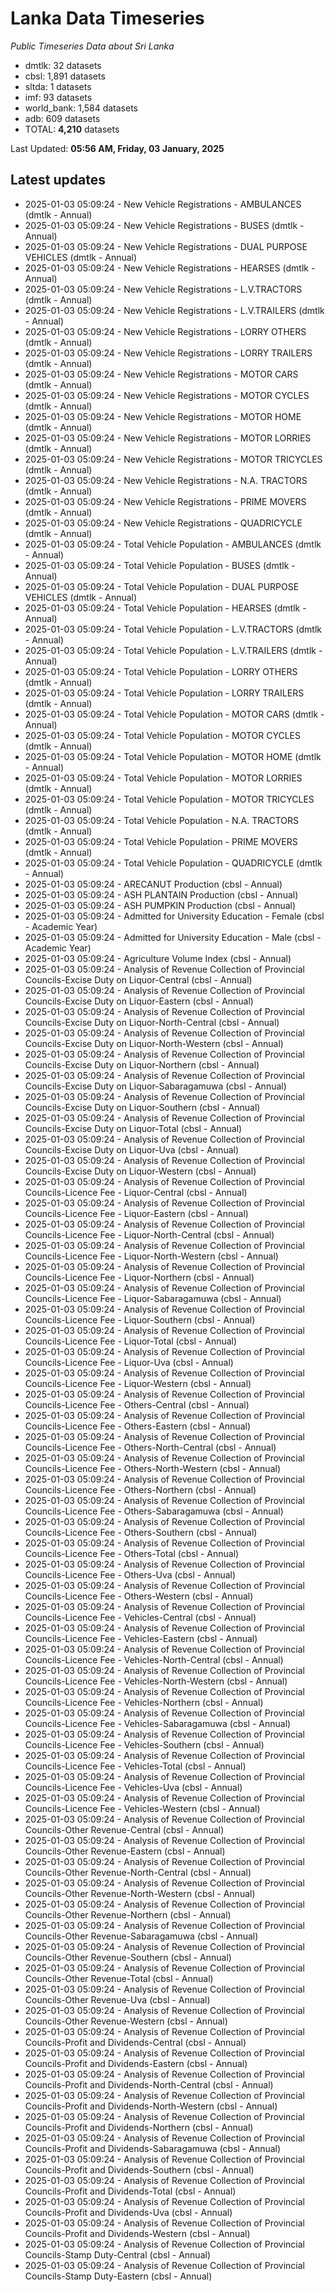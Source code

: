 # Lanka Data Timeseries
*Public Timeseries Data about Sri Lanka*

* dmtlk: 32 datasets
* cbsl: 1,891 datasets
* sltda: 1 datasets
* imf: 93 datasets
* world_bank: 1,584 datasets
* adb: 609 datasets
* TOTAL: **4,210** datasets

Last Updated: **05:56 AM, Friday, 03 January, 2025**

## Latest updates

* 2025-01-03 05:09:24 - New Vehicle Registrations - AMBULANCES (dmtlk - Annual)
* 2025-01-03 05:09:24 - New Vehicle Registrations - BUSES (dmtlk - Annual)
* 2025-01-03 05:09:24 - New Vehicle Registrations - DUAL PURPOSE VEHICLES (dmtlk - Annual)
* 2025-01-03 05:09:24 - New Vehicle Registrations - HEARSES (dmtlk - Annual)
* 2025-01-03 05:09:24 - New Vehicle Registrations - L.V.TRACTORS (dmtlk - Annual)
* 2025-01-03 05:09:24 - New Vehicle Registrations - L.V.TRAILERS (dmtlk - Annual)
* 2025-01-03 05:09:24 - New Vehicle Registrations - LORRY OTHERS (dmtlk - Annual)
* 2025-01-03 05:09:24 - New Vehicle Registrations - LORRY TRAILERS (dmtlk - Annual)
* 2025-01-03 05:09:24 - New Vehicle Registrations - MOTOR CARS (dmtlk - Annual)
* 2025-01-03 05:09:24 - New Vehicle Registrations - MOTOR CYCLES (dmtlk - Annual)
* 2025-01-03 05:09:24 - New Vehicle Registrations - MOTOR HOME (dmtlk - Annual)
* 2025-01-03 05:09:24 - New Vehicle Registrations - MOTOR LORRIES (dmtlk - Annual)
* 2025-01-03 05:09:24 - New Vehicle Registrations - MOTOR TRICYCLES (dmtlk - Annual)
* 2025-01-03 05:09:24 - New Vehicle Registrations - N.A. TRACTORS (dmtlk - Annual)
* 2025-01-03 05:09:24 - New Vehicle Registrations - PRIME MOVERS (dmtlk - Annual)
* 2025-01-03 05:09:24 - New Vehicle Registrations - QUADRICYCLE (dmtlk - Annual)
* 2025-01-03 05:09:24 - Total Vehicle Population - AMBULANCES (dmtlk - Annual)
* 2025-01-03 05:09:24 - Total Vehicle Population - BUSES (dmtlk - Annual)
* 2025-01-03 05:09:24 - Total Vehicle Population - DUAL PURPOSE VEHICLES (dmtlk - Annual)
* 2025-01-03 05:09:24 - Total Vehicle Population - HEARSES (dmtlk - Annual)
* 2025-01-03 05:09:24 - Total Vehicle Population - L.V.TRACTORS (dmtlk - Annual)
* 2025-01-03 05:09:24 - Total Vehicle Population - L.V.TRAILERS (dmtlk - Annual)
* 2025-01-03 05:09:24 - Total Vehicle Population - LORRY OTHERS (dmtlk - Annual)
* 2025-01-03 05:09:24 - Total Vehicle Population - LORRY TRAILERS (dmtlk - Annual)
* 2025-01-03 05:09:24 - Total Vehicle Population - MOTOR CARS (dmtlk - Annual)
* 2025-01-03 05:09:24 - Total Vehicle Population - MOTOR CYCLES (dmtlk - Annual)
* 2025-01-03 05:09:24 - Total Vehicle Population - MOTOR HOME (dmtlk - Annual)
* 2025-01-03 05:09:24 - Total Vehicle Population - MOTOR LORRIES (dmtlk - Annual)
* 2025-01-03 05:09:24 - Total Vehicle Population - MOTOR TRICYCLES (dmtlk - Annual)
* 2025-01-03 05:09:24 - Total Vehicle Population - N.A. TRACTORS (dmtlk - Annual)
* 2025-01-03 05:09:24 - Total Vehicle Population - PRIME MOVERS (dmtlk - Annual)
* 2025-01-03 05:09:24 - Total Vehicle Population - QUADRICYCLE (dmtlk - Annual)
* 2025-01-03 05:09:24 - ARECANUT Production (cbsl - Annual)
* 2025-01-03 05:09:24 - ASH PLANTAIN Production (cbsl - Annual)
* 2025-01-03 05:09:24 - ASH PUMPKIN Production (cbsl - Annual)
* 2025-01-03 05:09:24 - Admitted for University Education - Female (cbsl - Academic Year)
* 2025-01-03 05:09:24 - Admitted for University Education - Male (cbsl - Academic Year)
* 2025-01-03 05:09:24 - Agriculture Volume Index (cbsl - Annual)
* 2025-01-03 05:09:24 - Analysis of Revenue Collection of Provincial Councils-Excise Duty on Liquor-Central (cbsl - Annual)
* 2025-01-03 05:09:24 - Analysis of Revenue Collection of Provincial Councils-Excise Duty on Liquor-Eastern (cbsl - Annual)
* 2025-01-03 05:09:24 - Analysis of Revenue Collection of Provincial Councils-Excise Duty on Liquor-North-Central (cbsl - Annual)
* 2025-01-03 05:09:24 - Analysis of Revenue Collection of Provincial Councils-Excise Duty on Liquor-North-Western (cbsl - Annual)
* 2025-01-03 05:09:24 - Analysis of Revenue Collection of Provincial Councils-Excise Duty on Liquor-Northern (cbsl - Annual)
* 2025-01-03 05:09:24 - Analysis of Revenue Collection of Provincial Councils-Excise Duty on Liquor-Sabaragamuwa (cbsl - Annual)
* 2025-01-03 05:09:24 - Analysis of Revenue Collection of Provincial Councils-Excise Duty on Liquor-Southern (cbsl - Annual)
* 2025-01-03 05:09:24 - Analysis of Revenue Collection of Provincial Councils-Excise Duty on Liquor-Total (cbsl - Annual)
* 2025-01-03 05:09:24 - Analysis of Revenue Collection of Provincial Councils-Excise Duty on Liquor-Uva (cbsl - Annual)
* 2025-01-03 05:09:24 - Analysis of Revenue Collection of Provincial Councils-Excise Duty on Liquor-Western (cbsl - Annual)
* 2025-01-03 05:09:24 - Analysis of Revenue Collection of Provincial Councils-Licence Fee - Liquor-Central (cbsl - Annual)
* 2025-01-03 05:09:24 - Analysis of Revenue Collection of Provincial Councils-Licence Fee - Liquor-Eastern (cbsl - Annual)
* 2025-01-03 05:09:24 - Analysis of Revenue Collection of Provincial Councils-Licence Fee - Liquor-North-Central (cbsl - Annual)
* 2025-01-03 05:09:24 - Analysis of Revenue Collection of Provincial Councils-Licence Fee - Liquor-North-Western (cbsl - Annual)
* 2025-01-03 05:09:24 - Analysis of Revenue Collection of Provincial Councils-Licence Fee - Liquor-Northern (cbsl - Annual)
* 2025-01-03 05:09:24 - Analysis of Revenue Collection of Provincial Councils-Licence Fee - Liquor-Sabaragamuwa (cbsl - Annual)
* 2025-01-03 05:09:24 - Analysis of Revenue Collection of Provincial Councils-Licence Fee - Liquor-Southern (cbsl - Annual)
* 2025-01-03 05:09:24 - Analysis of Revenue Collection of Provincial Councils-Licence Fee - Liquor-Total (cbsl - Annual)
* 2025-01-03 05:09:24 - Analysis of Revenue Collection of Provincial Councils-Licence Fee - Liquor-Uva (cbsl - Annual)
* 2025-01-03 05:09:24 - Analysis of Revenue Collection of Provincial Councils-Licence Fee - Liquor-Western (cbsl - Annual)
* 2025-01-03 05:09:24 - Analysis of Revenue Collection of Provincial Councils-Licence Fee - Others-Central (cbsl - Annual)
* 2025-01-03 05:09:24 - Analysis of Revenue Collection of Provincial Councils-Licence Fee - Others-Eastern (cbsl - Annual)
* 2025-01-03 05:09:24 - Analysis of Revenue Collection of Provincial Councils-Licence Fee - Others-North-Central (cbsl - Annual)
* 2025-01-03 05:09:24 - Analysis of Revenue Collection of Provincial Councils-Licence Fee - Others-North-Western (cbsl - Annual)
* 2025-01-03 05:09:24 - Analysis of Revenue Collection of Provincial Councils-Licence Fee - Others-Northern (cbsl - Annual)
* 2025-01-03 05:09:24 - Analysis of Revenue Collection of Provincial Councils-Licence Fee - Others-Sabaragamuwa (cbsl - Annual)
* 2025-01-03 05:09:24 - Analysis of Revenue Collection of Provincial Councils-Licence Fee - Others-Southern (cbsl - Annual)
* 2025-01-03 05:09:24 - Analysis of Revenue Collection of Provincial Councils-Licence Fee - Others-Total (cbsl - Annual)
* 2025-01-03 05:09:24 - Analysis of Revenue Collection of Provincial Councils-Licence Fee - Others-Uva (cbsl - Annual)
* 2025-01-03 05:09:24 - Analysis of Revenue Collection of Provincial Councils-Licence Fee - Others-Western (cbsl - Annual)
* 2025-01-03 05:09:24 - Analysis of Revenue Collection of Provincial Councils-Licence Fee - Vehicles-Central (cbsl - Annual)
* 2025-01-03 05:09:24 - Analysis of Revenue Collection of Provincial Councils-Licence Fee - Vehicles-Eastern (cbsl - Annual)
* 2025-01-03 05:09:24 - Analysis of Revenue Collection of Provincial Councils-Licence Fee - Vehicles-North-Central (cbsl - Annual)
* 2025-01-03 05:09:24 - Analysis of Revenue Collection of Provincial Councils-Licence Fee - Vehicles-North-Western (cbsl - Annual)
* 2025-01-03 05:09:24 - Analysis of Revenue Collection of Provincial Councils-Licence Fee - Vehicles-Northern (cbsl - Annual)
* 2025-01-03 05:09:24 - Analysis of Revenue Collection of Provincial Councils-Licence Fee - Vehicles-Sabaragamuwa (cbsl - Annual)
* 2025-01-03 05:09:24 - Analysis of Revenue Collection of Provincial Councils-Licence Fee - Vehicles-Southern (cbsl - Annual)
* 2025-01-03 05:09:24 - Analysis of Revenue Collection of Provincial Councils-Licence Fee - Vehicles-Total (cbsl - Annual)
* 2025-01-03 05:09:24 - Analysis of Revenue Collection of Provincial Councils-Licence Fee - Vehicles-Uva (cbsl - Annual)
* 2025-01-03 05:09:24 - Analysis of Revenue Collection of Provincial Councils-Licence Fee - Vehicles-Western (cbsl - Annual)
* 2025-01-03 05:09:24 - Analysis of Revenue Collection of Provincial Councils-Other Revenue-Central (cbsl - Annual)
* 2025-01-03 05:09:24 - Analysis of Revenue Collection of Provincial Councils-Other Revenue-Eastern (cbsl - Annual)
* 2025-01-03 05:09:24 - Analysis of Revenue Collection of Provincial Councils-Other Revenue-North-Central (cbsl - Annual)
* 2025-01-03 05:09:24 - Analysis of Revenue Collection of Provincial Councils-Other Revenue-North-Western (cbsl - Annual)
* 2025-01-03 05:09:24 - Analysis of Revenue Collection of Provincial Councils-Other Revenue-Northern (cbsl - Annual)
* 2025-01-03 05:09:24 - Analysis of Revenue Collection of Provincial Councils-Other Revenue-Sabaragamuwa (cbsl - Annual)
* 2025-01-03 05:09:24 - Analysis of Revenue Collection of Provincial Councils-Other Revenue-Southern (cbsl - Annual)
* 2025-01-03 05:09:24 - Analysis of Revenue Collection of Provincial Councils-Other Revenue-Total (cbsl - Annual)
* 2025-01-03 05:09:24 - Analysis of Revenue Collection of Provincial Councils-Other Revenue-Uva (cbsl - Annual)
* 2025-01-03 05:09:24 - Analysis of Revenue Collection of Provincial Councils-Other Revenue-Western (cbsl - Annual)
* 2025-01-03 05:09:24 - Analysis of Revenue Collection of Provincial Councils-Profit and Dividends-Central (cbsl - Annual)
* 2025-01-03 05:09:24 - Analysis of Revenue Collection of Provincial Councils-Profit and Dividends-Eastern (cbsl - Annual)
* 2025-01-03 05:09:24 - Analysis of Revenue Collection of Provincial Councils-Profit and Dividends-North-Central (cbsl - Annual)
* 2025-01-03 05:09:24 - Analysis of Revenue Collection of Provincial Councils-Profit and Dividends-North-Western (cbsl - Annual)
* 2025-01-03 05:09:24 - Analysis of Revenue Collection of Provincial Councils-Profit and Dividends-Northern (cbsl - Annual)
* 2025-01-03 05:09:24 - Analysis of Revenue Collection of Provincial Councils-Profit and Dividends-Sabaragamuwa (cbsl - Annual)
* 2025-01-03 05:09:24 - Analysis of Revenue Collection of Provincial Councils-Profit and Dividends-Southern (cbsl - Annual)
* 2025-01-03 05:09:24 - Analysis of Revenue Collection of Provincial Councils-Profit and Dividends-Total (cbsl - Annual)
* 2025-01-03 05:09:24 - Analysis of Revenue Collection of Provincial Councils-Profit and Dividends-Uva (cbsl - Annual)
* 2025-01-03 05:09:24 - Analysis of Revenue Collection of Provincial Councils-Profit and Dividends-Western (cbsl - Annual)
* 2025-01-03 05:09:24 - Analysis of Revenue Collection of Provincial Councils-Stamp Duty-Central (cbsl - Annual)
* 2025-01-03 05:09:24 - Analysis of Revenue Collection of Provincial Councils-Stamp Duty-Eastern (cbsl - Annual)